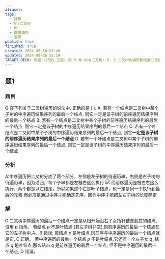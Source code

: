 ```yaml
---
aliases: 
tags:
  - 犹豫
  - 树/二叉树
  - 树
  - 数据结构
  - 遍历
publish: true
finished: true
created: 2024-05-30 01:40
updated: 2024-08-26 22:19
TARGET DECK: 刷题::25DS-王道::第 5 章 树与二叉树::5. 3 二叉树的遍历和线索二叉树::题1
---
```

## 题1
### 题目
Q:在下列关于二叉树遍历的说法中, 正确的是 ( ).
A. 若有一个结点是二叉树中某个子树的中序遍历结果序列的最后一个结点, 则它一定是该子树的前序遍历结果序列的最后一个结点
B. 若有一个结点是二叉树中某个子树的前序遍历结果序列的最后一个结点, 则它一定是该子树的中序遍历结果序列的最后一个结点
C. 若有一个叶结点是二叉树中某个子树的中序遍历结果序列的最后一个结点, 则它**一定是该子树的前序遍历结果序列的最后一个结点**
D. 若有一个叶结点是二叉树中某个子树的前序遍历结果序列的最后一个结点, 则它一定是该子树的中序遍历结果序列的最后一个结点
### 分析
A:中序遍历把二叉树分成了两个部分，左侧是左子树的待遍历串，右侧是右子树的待遍历串，因为递归，每个子串都是左根右这么执行
![](https://img.hwenyi.live/202408281209271.webp)
而前序遍历是根左右这么执行，两个都是以右结尾，所以如果这个右是叶子结点，也一定是同一个执行到最后的元素
而必须是通过中序才能确定先序，因为中序才能把左右子树的长度确定
### 解
C
二叉树中序遍历的最后一个结点一定是从根开始沿右子女指针链走到底的结点,设用 $p$ 指示。 
若结点 $p$ 不是叶结点 (其左子树非空),则前序遍历的最后一个结点在它的左子树中,A、B 错误; 
若结点 $p$ 是叶结点,则前序与中序遍历的最后一个结点就是它, $\mathrm{C}$ 正确。
若中序遍历的最后一个结点 $p$ 不是叶结点,它还有一个左子女 $q$ ,结点 $q$ 是叶结点,那么结点 $q$ 是前序遍历的最后一个结点, 但不是中序遍历的最后一个结点, D 错误。
<!--ID: 1725344114257-->
